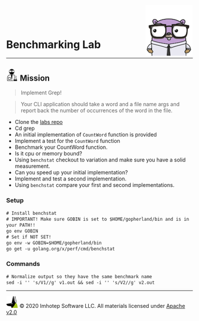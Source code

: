 <img src="../assets/gophernand.png" align="right" width="128" height="auto"/>

<br/>
<br/>
<br/>

# Benchmarking Lab

---
## <img src="../assets/lab.png" width="auto" height="32"/> Mission

> Implement Grep!

> Your CLI application should take a word and a file name args and
> report back the number of occurrences of the word in the file.

* Clone the [labs repo](https://github.com/gopherland/labs2)
* Cd grep
* An initial implementation of `CountWord` function is provided
* Implement a test for the `CountWord` function
* Benchmark your CountWord function.
* Is it cpu or memory bound?
* Using `benchstat` checkout to variation and make sure you have a solid measurement.
* Can you speed up your initial implementation?
* Implement and test a second implementation.
* Using `benchstat` compare your first and second implementations.

### Setup

```shell
# Install benchstat
# IMPORTANT! Make sure GOBIN is set to $HOME/gopherland/bin and is in your PATH!!
go env GOBIN
# Set if NOT SET!
go env -w GOBIN=$HOME/gopherland/bin
go get -u golang.org/x/perf/cmd/benchstat
```

### Commands

```shell
# Normalize output so they have the same benchmark name
sed -i '' 's/V1//g' v1.out && sed -i '' 's/V2//g' v2.out
```

---
<img src="../assets/imhotep_logo.png" width="32" height="auto"/> © 2020 Imhotep Software LLC.
All materials licensed under [Apache v2.0](http://www.apache.org/licenses/LICENSE-2.0)